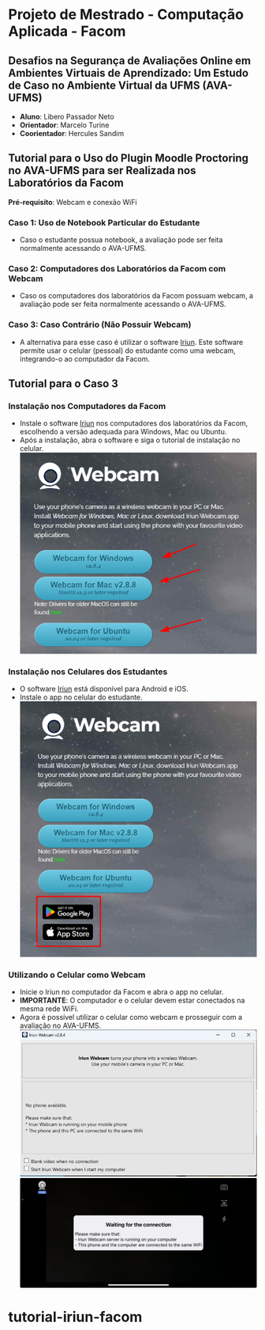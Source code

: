 # Projeto de Mestrado - Computação Aplicada - Facom

## Desafios na Segurança de Avaliações Online em Ambientes Virtuais de Aprendizado: Um Estudo de Caso no Ambiente Virtual da UFMS (AVA-UFMS)

- **Aluno**: Libero Passador Neto
- **Orientador**: Marcelo Turine
- **Coorientador**: Hercules Sandim

## Tutorial para o Uso do Plugin Moodle Proctoring no AVA-UFMS para ser Realizada nos Laboratórios da Facom

**Pré-requisito**: Webcam e conexão WiFi

### Caso 1: Uso de Notebook Particular do Estudante

- Caso o estudante possua notebook, a avaliação pode ser feita normalmente acessando o AVA-UFMS.

### Caso 2: Computadores dos Laboratórios da Facom com Webcam

- Caso os computadores dos laboratórios da Facom possuam webcam, a avaliação pode ser feita normalmente acessando o AVA-UFMS.

### Caso 3: Caso Contrário (Não Possuir Webcam)

- A alternativa para esse caso é utilizar o software [Iriun](https://iriun.com/). Este software permite usar o celular (pessoal) do estudante como uma webcam, integrando-o ao computador da Facom.

## Tutorial para o Caso 3

### Instalação nos Computadores da Facom

- Instale o software [Iriun](https://iriun.com/) nos computadores dos laboratórios da Facom, escolhendo a versão adequada para Windows, Mac ou Ubuntu.
- Após a instalação, abra o software e siga o tutorial de instalação no celular.
  ![Iriun install OS](/assets/irium-install-os.png)

### Instalação nos Celulares dos Estudantes

- O software [Iriun](https://iriun.com/) está disponível para Android e iOS.
- Instale o app no celular do estudante.
  ![Iriun install Mobile](/assets/iriun-mobile.png)

### Utilizando o Celular como Webcam

- Inicie o Iriun no computador da Facom e abra o app no celular.
- **IMPORTANTE**: O computador e o celular devem estar conectados na mesma rede WiFi.
- Agora é possível utilizar o celular como webcam e prosseguir com a avaliação no AVA-UFMS.
  ![Iriun PC](/assets/iriun-open.png)
  ![Iriun Mobile](/assets/iriun-open-mobile.jpg)
# tutorial-iriun-facom
